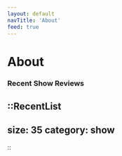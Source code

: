 ```yaml
---
layout: default
navTitle: 'About'
feed: true
---
```


# About

### Recent Show Reviews

::RecentList
---
size: 35
category: show
---
::
